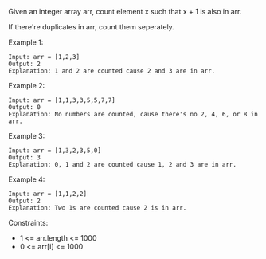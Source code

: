 Given an integer array arr, count element x such that x + 1 is also in arr.

If there're duplicates in arr, count them seperately.

 

Example 1:
```
Input: arr = [1,2,3]
Output: 2
Explanation: 1 and 2 are counted cause 2 and 3 are in arr.
```
Example 2:
```
Input: arr = [1,1,3,3,5,5,7,7]
Output: 0
Explanation: No numbers are counted, cause there's no 2, 4, 6, or 8 in arr.
```
Example 3:
```
Input: arr = [1,3,2,3,5,0]
Output: 3
Explanation: 0, 1 and 2 are counted cause 1, 2 and 3 are in arr.
```
Example 4:
```
Input: arr = [1,1,2,2]
Output: 2
Explanation: Two 1s are counted cause 2 is in arr.
```

Constraints:

*   1 <= arr.length <= 1000
*   0 <= arr[i] <= 1000